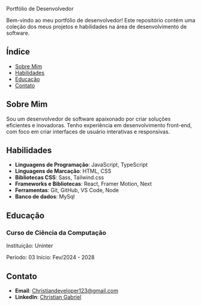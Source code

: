 Portfólio de Desenvolvedor

Bem-vindo ao meu portfólio de desenvolvedor! Este repositório contém uma coleção dos meus projetos e habilidades na área de desenvolvimento de software.

## Índice

- [Sobre Mim](#sobre-mim)
- [Habilidades](#habilidades)
- [Educação](#educação)
- [Contato](#contato)

## Sobre Mim

Sou um desenvolvedor de software apaixonado por criar soluções eficientes e inovadoras. Tenho experiência em desenvolvimento front-end, com foco em criar interfaces de usuário interativas e responsivas.

## Habilidades

- **Linguagens de Programação**: JavaScript, TypeScript
- **Linguagens de Marcação**: HTML, CSS
- **Bibliotecas CSS**: Sass, Tailwind.css
- **Frameworks e Bibliotecas**: React, Framer Motion, Next
- **Ferramentas**: Git, GitHub, VS Code, Node
- **Banco de dados**: MySql

## Educação

### Curso de Ciência da Computação

Instituição: Uninter

Período: 03
Início: Fev/2024 - 2028

## Contato

- **Email**: [Christiandeveloper123@gmail.com](mailto:Christiandeveloper123@gmail.com)
- **LinkedIn**: [Christian Gabriel](https://www.linkedin.com/in/christiangdev/)
